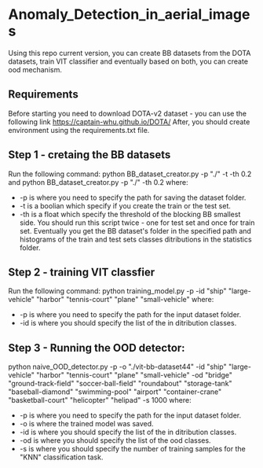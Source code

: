 # Anomaly_Detection_in_aerial_images
Using this repo current version, you can create BB datasets from the DOTA datasets, train VIT classifier and eventually based on both, you can create ood mechanism.
## Requirements
Before starting you need to download DOTA-v2 dataset - you can use the following link https://captain-whu.github.io/DOTA/
After, you should create environment using the requirements.txt file.
## Step 1 - cretaing the BB datasets
Run the following command:
python BB_dataset_creator.py -p "./" -t -th 0.2 
and 
python BB_dataset_creator.py -p "./" -th 0.2
where:
* -p is where you need to specify the path for saving the dataset folder.
* -t is a boolian which specify if you create the train or the test set.
* -th is a float which specify the threshold of the blocking BB smallest side.
You should run this script twice - one for test set and once for train set. 
Eventually you get the BB dataset's folder in the specified path and histograms of the train and test sets classes ditributions in the statistics folder.
## Step 2 - training VIT classfier
Run the following command:
python training_model.py -p <path to the train and test set folder> -id "ship" "large-vehicle" "harbor" "tennis-court" "plane" "small-vehicle"
where:
* -p is where you need to specify the path for the input dataset folder.
* -id is where you should specify the list of the in ditribution classes.
## Step 3 - Running the OOD detector:
python naive_OOD_detector.py -p <path to the train and test set folder> -o "./vit-bb-dataset44" -id "ship" "large-vehicle" "harbor" "tennis-court" "plane" "small-vehicle" -od "bridge" "ground-track-field" "soccer-ball-field" "roundabout" "storage-tank" "baseball-diamond" "swimming-pool" "airport" "container-crane" "basketball-court" "helicopter" "helipad" -s 1000
where:
* -p is where you need to specify the path for the input dataset folder.
* -o is where the trained model was saved.
* -id is where you should specify the list of the in ditribution classes.
* -od is where you should specify the list of the ood classes.
* -s is where you should specify the number of training samples for the "KNN" classification task.


